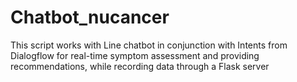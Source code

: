# Chatbot_nucancer
This script works with Line chatbot in conjunction with Intents from Dialogflow for real-time symptom assessment and providing recommendations, while recording data through a Flask server
